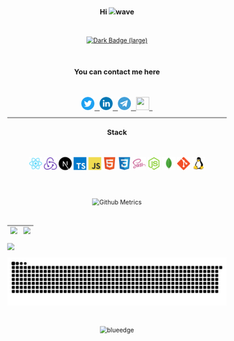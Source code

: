 <h3 align="center">Hi  <img alt="wave" width="30" heigh"30" src="https://user-images.githubusercontent.com/18350557/176309783-0785949b-9127-417c-8b55-ab5a4333674e.gif"></h3>
<br/>
<p align="center">
  <a href="https://www.codewars.com/users/dxxbletriiiple" target="_blank">
    <img alt="Dark Badge (large)" class="hidden dark:block" src="https://www.codewars.com/users/dxxbletriiiple/badges/large">
  </a>
</p>
<br>
<h3 align="center">You can contact me here</h3>
<br>
<p align="center">
<a target="_blank" href=https://twitter.com/dxxbletriiiple>
  <img height="30" width="30" src="https://raw.githubusercontent.com/dxxbletriiiple/dxxbletriiiple/main/repo_assets/twitter.svg" alt="twitter"/>
  &nbsp;
</a>
<a target="_blank" href=https://linkedin.com/in/dxxbletriiiple>
  <img height="30" width="30" src="https://raw.githubusercontent.com/dxxbletriiiple/dxxbletriiiple/main/repo_assets/linkedin.svg" alt="linkedin"/>
  &nbsp;
</a>
<a target="_blank" href=https://dxxbletriiiple.t.me/>
  <img height="30" width="30" src="https://raw.githubusercontent.com/dxxbletriiiple/dxxbletriiiple/main/repo_assets/telegram.svg" alt="telegram"/>
  &nbsp;
</a>
<a target="_blank" href=mailto:dxxbletriiiple@gmail.com>
  <img height="30" width="30" src="https://ssl.gstatic.com/ui/v1/icons/mail/images/favicon5.ico" />
  &nbsp;
</a>

<!--
<a target="_blank" href=https://dxxbletriiiple.ru > 
  <img height="30" width="30" src="https://raw.githubusercontent.com/dxxbletriiiple/dxxbletriiiple/main/repo_assets/www.svg" fill="#fff"/>
  &nbsp;
</a>
-->
</p>

<hr>
<h3 align="center">Stack</h3>
<br>

<p align="center">
<img src=https://raw.githubusercontent.com/devicons/devicon/master/icons/react/react-original.svg alt=react width="30" height="30"/>
<img src=https://raw.githubusercontent.com/devicons/devicon/master/icons/redux/redux-original.svg alt=redux width="30" height="30"/>
<img src=https://raw.githubusercontent.com/devicons/devicon/master/icons/nextjs/nextjs-original.svg alt=nextjs width="30" height="30"/>
<img src=https://raw.githubusercontent.com/devicons/devicon/master/icons/typescript/typescript-original.svg alt=typescript width="30" height="30"/>
<img src=https://raw.githubusercontent.com/devicons/devicon/master/icons/javascript/javascript-original.svg alt=javascript width="30" height="30"/>
<img src=https://raw.githubusercontent.com/devicons/devicon/master/icons/html5/html5-original.svg alt=html5 width="30" height="30"/>
<img src=https://raw.githubusercontent.com/devicons/devicon/master/icons/css3/css3-original.svg alt=css3 width="30" height="30"/>
<img src=https://raw.githubusercontent.com/devicons/devicon/master/icons/sass/sass-original.svg alt=sass width="30" height="30"/>
<img src=https://raw.githubusercontent.com/devicons/devicon/master/icons/nodejs/nodejs-original.svg alt=nodejs width="30" height="30"/>
<img src=https://raw.githubusercontent.com/devicons/devicon/master/icons/mongodb/mongodb-original.svg alt=mongodb width="30" height="30"/>
<img src=https://raw.githubusercontent.com/devicons/devicon/master/icons/git/git-original.svg alt=git width="30" height="30"/>
<img src=https://raw.githubusercontent.com/devicons/devicon/master/icons/linux/linux-original.svg alt=linux width="30" height="30"/>
</p>

<br>
<br>

<p align="center">
  <img width="500" src="https://metrics.lecoq.io/dxxbletriiiple" alt="Github Metrics">
</p>

<br>

| ![](https://github-readme-stats.vercel.app/api?username=dxxbletriiiple&&show_icons=true&title_color=ffffff&icon_color=bb2acf&text_color=daf7dc&bg_color=151515) | ![](https://github-readme-stats.vercel.app/api/top-langs/?username=dxxbletriiiple&layout=compact&theme=tokyonight&hide=PHP,Objective-C,Roff,Makefile&langs_count=8) |
| --------------------------------------------------------------------------------------------------------------------------------------------------------------- | ------------------------------------------------------------------------------------------------------------------------------------------------------------------- |

![](https://activity-graph.herokuapp.com/graph?username=dxxbletriiiple&theme=redical)

![snake](https://raw.githubusercontent.com/dxxbletriiiple/dxxbletriiiple/main/repo_assets/github-contribution-grid-snake.svg)

<br>
<p align="center">
  <img src="https://komarev.com/ghpvc/?username=dxxbletriiiple" alt="blueedge"/>
</p>
<br>
